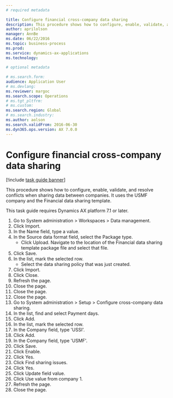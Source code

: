 ```yaml
--- 
# required metadata 
 
title: Configure financial cross-company data sharing
description: This procedure shows how to configure, enable, validate, and resolve conflicts when sharing data between companies. 
author: aprilolson
manager: AnnBe 
ms.date: 06/22/2016
ms.topic: business-process 
ms.prod:  
ms.service: dynamics-ax-applications 
ms.technology:  
 
# optional metadata 
 
# ms.search.form:   
audience: Application User 
# ms.devlang:  
ms.reviewer: margoc
ms.search.scope: Operations 
# ms.tgt_pltfrm:  
# ms.custom:  
ms.search.region: Global
# ms.search.industry: 
ms.author: aolson
ms.search.validFrom: 2016-06-30 
ms.dyn365.ops.version: AX 7.0.0 
---
```

# Configure financial cross-company data sharing

[!include [task guide banner](../../includes/task-guide-banner.md)]

This procedure shows how to configure, enable, validate, and resolve conflicts when sharing data between companies. It uses the USMF company and the Financial data sharing template.



This task guide requires Dynamics AX platform 7.1 or later.

1. Go to System administration > Workspaces > Data management.
2. Click Import.
3. In the Name field, type a value.
4. In the Source data format field, select the Package type.
    * Click Upload. Navigate to the location of the Financial data sharing template package file and select that file.  
5. Click Save.
6. In the list, mark the selected row.
    * Select the data sharing policy that was just created.  
7. Click Import.
8. Click Close.
9. Refresh the page.
10. Close the page.
11. Close the page.
12. Close the page.
13. Go to System administration > Setup > Configure cross-company data sharing.
14. In the list, find and select Payment days.
15. Click Add.
16. In the list, mark the selected row.
17. In the Company field, type 'USSI'.
18. Click Add.
19. In the Company field, type 'USMF'.
20. Click Save.
21. Click Enable.
22. Click Yes.
23. Click Find sharing issues.
24. Click Yes.
25. Click Update field value.
26. Click Use value from company 1.
27. Refresh the page.
28. Close the page.

